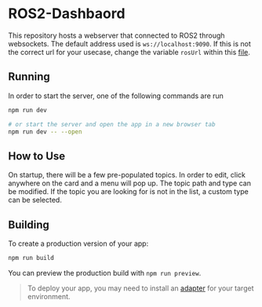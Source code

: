 # ROS2-Dashbaord

This repository hosts a webserver that connected to ROS2 through websockets. The default address used is `ws://localhost:9090`. If this is not the correct url for your usecase, change the variable `rosUrl` within this [file](src/routes/+page.svelte).

## Running

In order to start the server, one of the following commands are run

```bash
npm run dev

# or start the server and open the app in a new browser tab
npm run dev -- --open
```

## How to Use

On startup, there will be a few pre-populated topics. In order to edit, click anywhere on the card and a menu will pop up. The topic path and type can be modified. If the topic you are looking for is not in the list, a custom type can be selected.

## Building

To create a production version of your app:

```bash
npm run build
```

You can preview the production build with `npm run preview`.

> To deploy your app, you may need to install an [adapter](https://svelte.dev/docs/kit/adapters) for your target environment.
